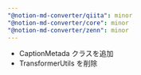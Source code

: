 ```yaml
---
"@notion-md-converter/qiita": minor
"@notion-md-converter/core": minor
"@notion-md-converter/zenn": minor
---
```


- CaptionMetada クラスを追加
- TransformerUtils を削除
